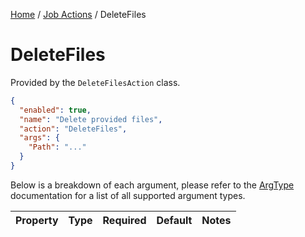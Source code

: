 [Home](/README.md) / [Job Actions](/docs/job-actions/README.md) / DeleteFiles

# DeleteFiles
Provided by the `DeleteFilesAction` class.

```json
{
  "enabled": true,
  "name": "Delete provided files",
  "action": "DeleteFiles",
  "args": {
    "Path": "..."
  }
}
```

Below is a breakdown of each argument, please refer to the [ArgType](/docs/enums/ArgType.md) documentation for a list of all supported argument types.

| Property | Type | Required | Default | Notes |
| --- | --- | --- | --- | --- |
